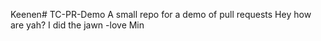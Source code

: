 
Keenen# TC-PR-Demo
A small repo for a demo of pull requests
Hey how are yah?
I did the jawn
-love Min

